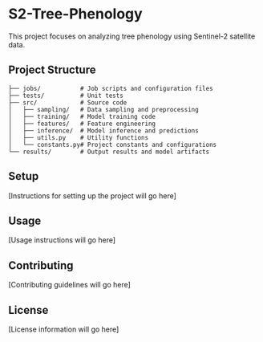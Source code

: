 # S2-Tree-Phenology

This project focuses on analyzing tree phenology using Sentinel-2 satellite data.

## Project Structure

```
├── jobs/           # Job scripts and configuration files
├── tests/          # Unit tests
├── src/            # Source code
│   ├── sampling/   # Data sampling and preprocessing
│   ├── training/   # Model training code
│   ├── features/   # Feature engineering
│   ├── inference/  # Model inference and predictions
│   ├── utils.py    # Utility functions
│   └── constants.py# Project constants and configurations
└── results/        # Output results and model artifacts
```

## Setup

[Instructions for setting up the project will go here]

## Usage

[Usage instructions will go here]

## Contributing

[Contributing guidelines will go here]

## License

[License information will go here] 